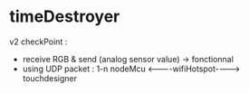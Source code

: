 # timeDestroyer

v2 checkPoint : 
 - receive RGB & send (analog sensor value) -> fonctionnal
 - using UDP packet : 1-n nodeMcu <----wifiHotspot----> touchdesigner
                

